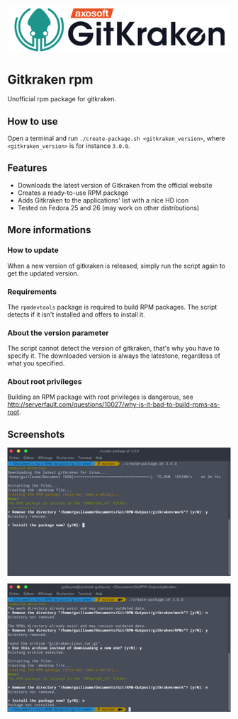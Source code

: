 ![gitkraken logo](gitkraken-wide.png)

# Gitkraken rpm

Unofficial rpm package for gitkraken.

## How to use
Open a terminal and run `./create-package.sh <gitkraken_version>`, where `<gitkraken_version>` is for instance `3.0.0`.

## Features
- Downloads the latest version of Gitkraken from the official website
- Creates a ready-to-use RPM package
- Adds Gitkraken to the applications' list with a nice HD icon
- Tested on Fedora 25 and 26 (may work on other distributions)

## More informations

### How to update
When a new version of gitkraken is released, simply run the script again to get the updated version.

### Requirements
The `rpmdevtools` package is required to build RPM packages. The script detects if it isn't installed and offers to install it.

### About the version parameter
The script cannot detect the version of gitkraken, that's why you have to specify it. The downloaded version is always the latestone, regardless of what you specified.

### About root privileges
Building an RPM package with root privileges is dangerous, see http://serverfault.com/questions/10027/why-is-it-bad-to-build-rpms-as-root.

## Screenshots
![beautiful screenshot](screenshot1.png)

![screenshot when gitkraken has already been downloaded](screenshot2.png)

